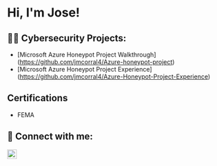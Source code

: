 <h1>Hi, I'm Jose! </h1>

<h2>👨‍💻 Cybersecurity Projects:</h2>

- [Microsoft Azure Honeypot Project Walkthrough] (https://github.com/jmcorral4/Azure-honeypot-project)
- [Microsoft Azure Honeypot Project Experience] (https://github.com/jmcorral4/Azure-Honeypot-Project-Experience)


<h2> Certifications</h2>

- FEMA 

<h2> 🤳 Connect with me:</h2>

[<img align="left" alt="JoseCorral | LinkedIn" width="22px" src="https://cdn.jsdelivr.net/npm/simple-icons@v3/icons/linkedin.svg" />][linkedin]



[linkedin]: https://linkedin.com/in/jose-corral-863763208/

